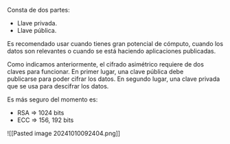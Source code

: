 Consta de dos partes:
- Llave privada.
- Llave pública. 

Es recomendado usar cuando tienes gran potencial de cómputo, cuando los datos son relevantes o cuando se está haciendo aplicaciones publicadas.

Como indicamos anteriormente, el cifrado asimétrico requiere de dos claves para funcionar. En primer lugar, una clave pública debe publicarse para poder cifrar los datos. En segundo lugar, una clave privada que se usa para descifrar los datos.

Es más seguro del momento es: 
- RSA => 1024 bits 
- ECC => 156, 192 bits

![[Pasted image 20241010092404.png]]